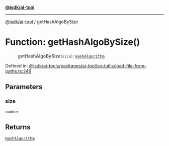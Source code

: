 [**@isdk/ai-tool**](../README.md)

***

[@isdk/ai-tool](../globals.md) / getHashAlgoBySize

# Function: getHashAlgoBySize()

> **getHashAlgoBySize**(`size`): [`HashAlgorithm`](../enumerations/HashAlgorithm.md)

Defined in: [@isdk/ai-tools/packages/ai-tool/src/utils/load-file-from-paths.ts:249](https://github.com/isdk/ai-tool.js/blob/d0765f898f217d97c57c6949502b4a7bef5dce5e/src/utils/load-file-from-paths.ts#L249)

## Parameters

### size

`number`

## Returns

[`HashAlgorithm`](../enumerations/HashAlgorithm.md)
